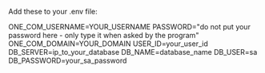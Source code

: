 Add these to your .env file:

ONE_COM_USERNAME=YOUR_USERNAME
PASSWORD="do not put your password here - only type it when asked by the program"
ONE_COM_DOMAIN=YOUR_DOMAIN
USER_ID=your_user_id
DB_SERVER=ip_to_your_database
DB_NAME=database_name
DB_USER=sa
DB_PASSWORD=your_sa_password